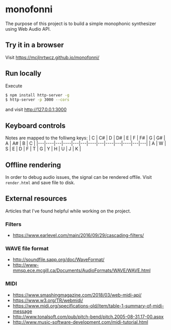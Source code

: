 # monofonni

The purpose of this project is to build a simple monophonic synthesizer using Web Audio API.

## Try it in a browser

Visit https://mcjlnrtwcz.github.io/monofonni/

## Run locally
Execute
```bash
$ npm install http-server -g
$ http-server -p 3000 --cors
```
and visit http://127.0.0.1:3000

## Keyboard controls

Notes are mapped to the folliwng keys:
| C | C# | D | D# | E | F | F# | G | G# | A | A# | B | C |
|---|----|---|----|---|---|----|---|----|---|----|---|---|
| A | W  | S | E  | D | F | T  | G | Y  | H | U  | J | K |

## Offline rendering

In order to debug audio issues, the signal can be rendered offile. Visit `render.html` and save file to disk.

## External resources
Articles that I've found helpful while working on the project.

### Filters
* https://www.earlevel.com/main/2016/09/29/cascading-filters/

### WAVE file format
* http://soundfile.sapp.org/doc/WaveFormat/
* http://www-mmsp.ece.mcgill.ca/Documents/AudioFormats/WAVE/WAVE.html

### MIDI
* https://www.smashingmagazine.com/2018/03/web-midi-api/
* https://www.w3.org/TR/webmidi/
* https://www.midi.org/specifications-old/item/table-1-summary-of-midi-message
* http://www.tonalsoft.com/pub/pitch-bend/pitch.2005-08-31.17-00.aspx
* http://www.music-software-development.com/midi-tutorial.html
